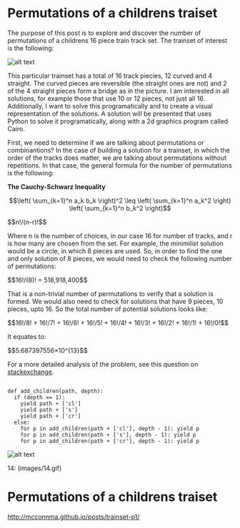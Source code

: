 
# Permutations of a childrens traiset
The purpose of this post is to explore and discover the number of permutations of a childrens 16 piece train track set.
The trainset of interest is the following:

![alt text](http://mcconnma.github.io/trainset/lillabo-trainset.jpg)


This particular trainset has a total of 16 track piecies, 12 curved and 4 straight. The curved pieces are reversible (the straight ones are not) and 2 of the 4 straight pieces form a bridge as in the picture. I am interested in all solutions, for example those that use 10 or 12 pieces, not just all 16. Additionally, I want to solve this programatically and to create a visual representation of the solutions. A solution will be presented that uses Python to solve it programatically, along with a 2d graphics program called Cairo.

First, we need to determine if we are talking about permutations or combinantions? In the case of building a solution for a trainset, in which the order of the tracks does matter, we are talking about permutations without repetitions. In that case, the general formula for the number of permutations is the following:


**The Cauchy-Schwarz Inequality**

$$\left( \sum_{k=1}^n a_k b_k \right)^2 \leq \left( \sum_{k=1}^n a_k^2 \right) \left( \sum_{k=1}^n b_k^2 \right)$$

<p>$$n!/(n-r)!$$</p>

<p>Where n is the number of choices, in our case 16 for number of tracks, and r is how many are chosen from the set.  For example, the minimilist solution would be a circle, in which 8 pieces are used.  So, in order to find the one and only solution of 8 pieces, we would need to check the following number of permutations:</p>

<p>$$16!/(8)! = 518,918,400$$</p>

<p>That is a non-trivial number of permutations to verify that a solution is formed.  We would also need to check for solutions that have 9 pieces, 10 pieces, upto 16.  So the total number of potential solutions looks like:</p>

<p>$$16!/8! + 16!/7! + 16!/6! + 16!/5! + 16!/4! + 16!/3! + 16!/2! + 16!/1! + 16!/0!$$</p>

<p>It equates to:</p>

<p>$$5.687397556×10^{13}$$</p>

<p>For a more detailed analysis of the problem, see this question on <a href="http://cs.stackexchange.com/questions/40296/how-many-permutations-in-a-trainset">stackexchange</a>.</p>

```

def add_children(path, depth):
  if (depth == 1):
    yield path + ['cl']
    yield path + ['s']
    yield path + ['cr']
  else:
    for p in add_children(path + ['cl'], depth - 1): yield p
    for p in add_children(path + ['s'], depth - 1): yield p
    for p in add_children(path + ['cr'], depth - 1): yield p
```

![alt text](http://mcconnma.github.io/trainset/12.gif)

14: (images/14.gif)

# Permutations of a childrens traiset
http://mcconnma.github.io/posts/trainset-p1/
